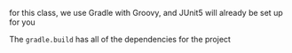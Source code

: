 for this class, we use Gradle with Groovy, and JUnit5 will already be set up for you

The `gradle.build` has all of the dependencies  for the project